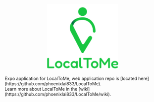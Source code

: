 <div align="center">
<img width="230" alt="logo@2x" src="/assets/block_logo.png">
</div>

<br>
Expo application for LocalToMe, web application repo is [located here](https://github.com/phoenixlai833/LocalToMe).
<br>
Learn more about LocalToMe in the [wiki](https://github.com/phoenixlai833/LocalToMe/wiki). 